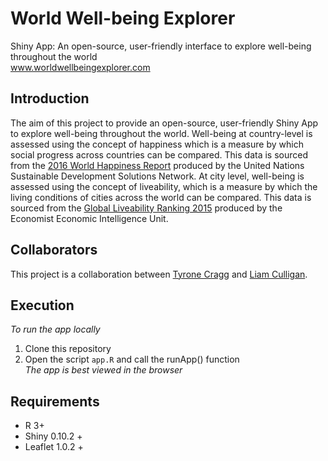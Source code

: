 # World Well-being Explorer
Shiny App: An open-source, user-friendly interface to explore well-being throughout the world <br>
<a href ="www.worldwellbeingexplorer.com" target="_blank">www.worldwellbeingexplorer.com</a>

## Introduction
The aim of this project to provide an open-source, user-friendly Shiny App to explore well-being throughout the world. Well-being at country-level is assessed using the concept
of happiness which is a measure by which social progress across countries can be compared. This data is sourced from the [2016 World Happiness Report](http://worldhappiness.report/)
produced by the United Nations Sustainable Development Solutions Network. At city level, well-being is assessed using the concept of liveability, which is a measure by which the 
living conditions of cities across the world can be compared. This data is sourced from the [Global Liveability Ranking 2015](http://www.eiu.com/liveability2015) produced by
the Economist Economic Intelligence Unit.

## Collaborators
This project is a collaboration between [Tyrone Cragg](https://www.linkedin.com/in/tyronecragg) and [Liam Culligan](https://www.linkedin.com/in/liamculligan).

## Execution
*To run the app locally* <br>
1. Clone this repository <br>
2. Open the script `app.R` and call the runApp() function <br>
*The app is best viewed in the browser*

## Requirements
* R 3+
* Shiny 0.10.2 +
* Leaflet 1.0.2 +
